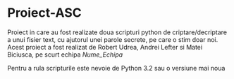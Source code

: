 # Proiect-ASC
Proiect in care au fost realizate doua scripturi python de criptare/decriptare a unui fisier text, cu ajutorul unei parole secrete, pe care o stim doar noi.
Acest proiect a fost realizat de Robert Udrea, Andrei Lefter si Matei Biciusca, pe scurt echipa *Nume_Echipa*

Pentru a rula scripturile este nevoie de Python 3.2 sau o versiune mai noua
